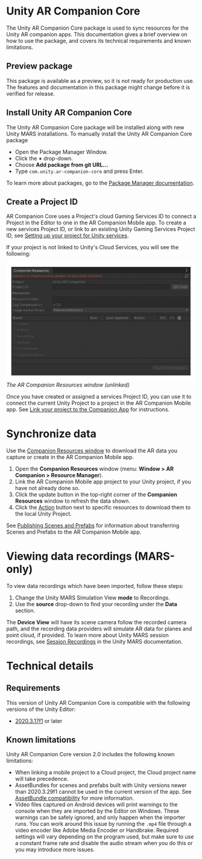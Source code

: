 # Unity AR Companion Core

The Unity AR Companion Core package is used to sync resources for the Unity AR companion apps. This documentation gives a brief overview on how to use the package, and covers its technical requirements and known limitations.

## Preview package

This package is available as a preview, so it is not ready for production use. The features and documentation in this package might change before it is verified for release.

## Install Unity AR Companion Core

The Unity AR Companion Core package will be installed along with new Unity MARS installations. To manually install the Unity AR Companion Core package
- Open the Package Manager Window.
- Click the **+** drop-down.
- Choose **Add package from git URL...**
- Type `com.unity.ar-companion-core` and press Enter.

To learn more about packages, go to the [Package Manager documentation](https://docs.unity3d.com/Packages/com.unity.package-manager-ui@latest/index.html).

## Create a Project ID

AR Companion Core uses a Project's cloud Gaming Services ID to connect a Project in the Editor to one in the AR Companion Mobile app. To create a new services Project ID, or link to an existing Unity Gaming Services Project ID, see [Setting up your project for Unity services](xref:SettingUpProjectServices).

If your project is not linked to Unity's Cloud Services, you will see the following:

![The AR Companion Resources window (unlinked)](images/companion-resource-window-unlinked.png)<br />*The AR Companion Resources window (unlinked)*

Once you have created or assigned a services Project ID, you can use it to connect the current Unity Project to a project in the AR Companion Mobile app. See [Link your project to the Companion App](AR-companion-mobile.md#link-project) for instructions.

# Synchronize data

Use the [Companion Resources window](companion-resource-manager.md) to download the AR data you capture or create in the AR Companion Mobile app. 

1. Open the **Companion Resources** window (menu: **Window > AR Companion > Resource Manager**).
2. Link the AR Companion Mobile app project to your Unity project, if you have not already done so.
3. Click the update button in the top-right corner of the **Companion Resources** window to refresh the data shown.
4. Click the [Action](companion-resource-manager.md#actions) button next to specific resources to download them to the local Unity Project.

See [Publishing Scenes and Prefabs](publish-scenes-prefabs.md) for information about transferring Scenes and Prefabs to the AR Companion Mobile app.

# Viewing data recordings (MARS-only)
To view data recordings which have been imported, follow these steps:

1. Change the Unity MARS Simulation View **mode** to Recordings.
2. Use the **source** drop-down to find your recording under the **Data** section.

The **Device View** will have its scene camera follow the recorded camera path, and the recording data providers will simulate AR data for planes and point cloud, if provided. To learn more about Unity MARS session recordings, see [Session Recordings](https://docs.unity3d.com/Packages/com.unity.mars@latest/index.html?subfolder=/manual/SessionRecordings) in the Unity MARS documentation.


# Technical details
## Requirements

This version of Unity AR Companion Core is compatible with the following versions of the Unity Editor:

* [2020.3.17f1](https://unity3d.com/unity/whats-new/2020.3.17) or later

## Known limitations

Unity AR Companion Core version 2.0 includes the following known limitations:

* When linking a mobile project to a Cloud project, the Cloud project name will take precedence.
* AssetBundles for scenes and prefabs built with Unity versions newer than 2020.3.29f1 cannot be used in the current version of the app. See [AssetBundle compatibility](publish-scenes-prefabs.md#assetbundle-compatibility) for more information.
* Video files captured on Android devices will print warnings to the console when they are imported by the Editor on Windows. These warnings can be safely ignored, and only happen when the importer runs. You can work around this issue by running the `.mp4` file through a video encoder like Adobe Media Encoder or Handbrake. Required settings will vary depending on the program used, but make sure to use a constant frame rate and disable the audio stream when you do this or you may introduce more issues.

